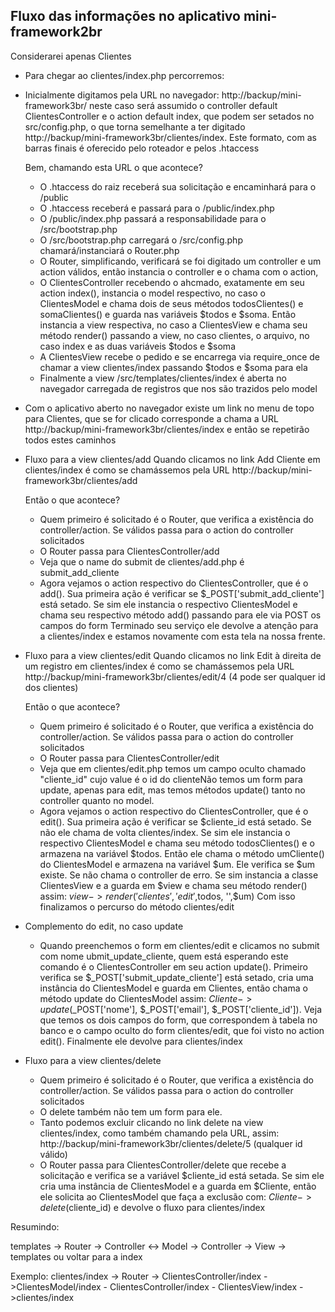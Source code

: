 ## Fluxo das informações no aplicativo mini-framework2br

Considerarei apenas Clientes

- Para chegar ao clientes/index.php percorremos:

- Inicialmente digitamos pela URL no navegador:
    http://backup/mini-framework3br/    neste caso será assumido o controller default ClientesController e o action default index, que podem ser
    setados no src/config.php, o que torna semelhante a ter digitado http://backup/mini-framework3br/clientes/index. Este formato, com as barras
    finais é oferecido pelo roteador e pelos .htaccess

    Bem, chamando esta URL o que acontece?
    - O .htaccess do raiz receberá sua solicitação e encaminhará para o /public
    - O .htaccess receberá e passará para o /public/index.php
    - O /public/index.php passará a responsabilidade para o /src/bootstrap.php
    - O /src/bootstrap.php carregará o /src/config.php chamará/instanciará o Router.php
    - O Router, simplificando, verificará se foi digitado um controller e um action válidos, então instancia o controller e o chama com o action,
    - O ClientesController recebendo o ahcmado, exatamente em seu action index(), instancia o model respectivo, no caso o ClientesModel e chama
    dois de seus métodos todosClientes() e somaClientes() e guarda nas variáveis $todos e $soma. Então instancia a view respectiva, no caso a
    ClientesView e chama seu método render() passando a view, no caso clientes, o arquivo, no caso index e as duas variáveis $todos e $soma
    - A ClientesView recebe o pedido e se encarrega via require_once de chamar a view clientes/index passando $todos e $soma para ela
    - Finalmente a view /src/templates/clientes/index é aberta no navegador carregada de registros que nos são trazidos pelo model

- Com o aplicativo aberto no navegador existe um link no menu de topo para Clientes, que se for clicado corresponde a chama a URL
    http://backup/mini-framework3br/clientes/index e então se repetirão todos estes caminhos

- Fluxo para a view clientes/add
    Quando clicamos no link Add Cliente em clientes/index é como se chamássemos pela URL
    http://backup/mini-framework3br/clientes/add

    Então o que acontece?
    - Quem primeiro é solicitado é o Router, que verifica a existência do controller/action. Se válidos passa para o action do controller
    solicitados
    - O Router passa para ClientesController/add
    - Veja que o name do submit de clientes/add.php é submit_add_cliente
    - Agora vejamos o action respectivo do ClientesController, que é o add(). Sua primeira ação é verificar se $_POST['submit_add_cliente'] está
    setado. Se sim ele instancia o respectivo ClientesModel e chama seu respectivo método add() passando para ele via POST os campos do form
    Terminado seu serviço ele devolve a atenção para a clientes/index e estamos novamente com esta tela na nossa frente.

- Fluxo para a view clientes/edit
    Quando clicamos no link Edit à direita de um registro em clientes/index é como se chamássemos pela URL
    http://backup/mini-framework3br/clientes/edit/4 (4 pode ser qualquer id dos clientes)

    Então o que acontece?
    - Quem primeiro é solicitado é o Router, que verifica a existência do controller/action. Se válidos passa para o action do controller
    solicitados
    - O Router passa para ClientesController/edit
    - Veja que em clientes/edit.php temos um campo oculto chamado "cliente_id" cujo value é o id do clienteNão temos um form para update, apenas
    para edit, mas temos métodos update() tanto no controller quanto no model.
    - Agora vejamos o action respectivo do ClientesController, que é o edit(). Sua primeira ação é verificar se $cliente_id está setado. Se não ele
    chama de volta clientes/index. Se sim ele instancia o respectivo ClientesModel e chama seu método todosClientes() e o armazena na variável
    $todos. Então ele chama o método umCliente() do ClientesModel e armazena na variável $um. Ele verifica se $um existe. Se não chama o controller 
    de erro. Se sim instancia a classe ClientesView e a guarda em $view e chama seu método render() assim:
    $view->render('clientes','edit',$todos, '',$um)
    Com isso finalizamos o percurso do método clientes/edit

- Complemento do edit, no caso update
    - Quando preenchemos o form em clientes/edit e clicamos no submit com nome ubmit_update_cliente, quem está esperando este comando é o 
    ClientesController em seu action update(). Primeiro verifica se $_POST['submit_update_cliente'] está setado, cria uma instância do 
    ClientesModel e guarda em Clientes, então chama o método update do ClientesModel assim:
    $Cliente->update($_POST['nome'], $_POST['email'], $_POST['cliente_id']). Veja que temos os dois campos do form, que correspondem à tabela
    no  banco e o campo oculto do form clientes/edit, que foi visto no action edit(). Finalmente ele devolve para clientes/index

- Fluxo para a view clientes/delete
    - Quem primeiro é solicitado é o Router, que verifica a existência do controller/action. Se válidos passa para o action do controller
    solicitados
    - O delete também não tem um form para ele.
    - Tanto podemos excluir clicando no link delete na view clientes/index, como também chamando pela URL, assim:
    http://backup/mini-framework3br/clientes/delete/5   (qualquer id válido)
    - O Router passa para ClientesController/delete que recebe a solicitação e verifica se a variável $cliente_id está setada. Se sim ele cria
    uma instância de ClientesModel e a guarda em $Cliente, então ele solicita ao ClientesModel que faça a exclusão com:
    $Cliente->delete($cliente_id) e devolve o fluxo para clientes/index

Resumindo:

templates -> Router -> Controller <-> Model -> Controller -> View -> templates ou voltar para a index

Exemplo:
clientes/index -> Router -> ClientesController/index ->ClientesModel/index - ClientesController/index - ClientesView/index ->clientes/index

